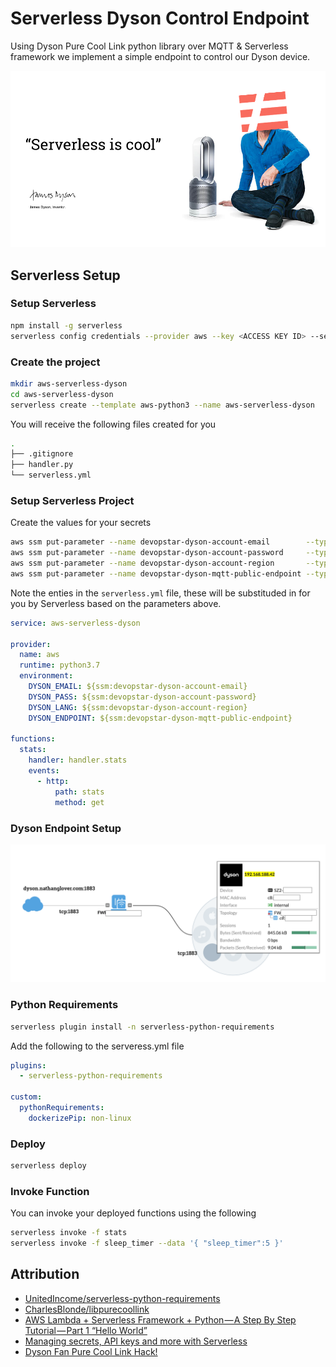 # Serverless Dyson Control Endpoint

Using Dyson Pure Cool Link python library over MQTT & Serverless framework we implement a simple endpoint to control our Dyson device.

![Dyson Quote](img/serverless-dyson-quote.png)

## Serverless Setup

### Setup Serverless

```bash
npm install -g serverless
serverless config credentials --provider aws --key <ACCESS KEY ID> --secret <SECRET KEY>
```

### Create the project

```bash
mkdir aws-serverless-dyson
cd aws-serverless-dyson
serverless create --template aws-python3 --name aws-serverless-dyson
```

You will receive the following files created for you

```bash
.
├── .gitignore
├── handler.py
└── serverless.yml
```

### Setup Serverless Project

Create the values for your secrets

```bash
aws ssm put-parameter --name devopstar-dyson-account-email        --type String --value $dyson_account_email
aws ssm put-parameter --name devopstar-dyson-account-password     --type String --value $dyson_account_password
aws ssm put-parameter --name devopstar-dyson-account-region       --type String --value $dyson_account_region
aws ssm put-parameter --name devopstar-dyson-mqtt-public-endpoint --type String --value $dyson_mqtt_public_endpoint
```

Note the enties in the `serverless.yml` file, these will be substituded in for you by Serverless based on the parameters above.

```yaml
service: aws-serverless-dyson

provider:
  name: aws
  runtime: python3.7
  environment:
    DYSON_EMAIL: ${ssm:devopstar-dyson-account-email}
    DYSON_PASS: ${ssm:devopstar-dyson-account-password}
    DYSON_LANG: ${ssm:devopstar-dyson-account-region}
    DYSON_ENDPOINT: ${ssm:devopstar-dyson-mqtt-public-endpoint}

functions:
  stats:
    handler: handler.stats
    events:
      - http:
          path: stats
          method: get
```

### Dyson Endpoint Setup

![Dyson Networking Internal](img/dyson-networking-local.png)

### Python Requirements

```bash
serverless plugin install -n serverless-python-requirements
```

Add the following to the serveress.yml file

```yaml
plugins:
  - serverless-python-requirements

custom:
  pythonRequirements:
    dockerizePip: non-linux
```

### Deploy

```bash
serverless deploy
```

### Invoke Function

You can invoke your deployed functions using the following

```bash
serverless invoke -f stats
serverless invoke -f sleep_timer --data '{ "sleep_timer":5 }'
```

## Attribution

- [UnitedIncome/serverless-python-requirements](https://github.com/UnitedIncome/serverless-python-requirements)
- [CharlesBlonde/libpurecoollink](https://github.com/CharlesBlonde/libpurecoollink)
- [AWS Lambda + Serverless Framework + Python — A Step By Step Tutorial — Part 1 “Hello World”](https://medium.com/devopslinks/aws-lambda-serverless-framework-python-part-1-a-step-by-step-hello-world-4182202aba4a)
- [Managing secrets, API keys and more with Serverless](https://serverless.com/blog/serverless-secrets-api-keys/)
- [Dyson Fan Pure Cool Link Hack!](http://aakira.hatenablog.com/entry/2016/08/12/012654)
